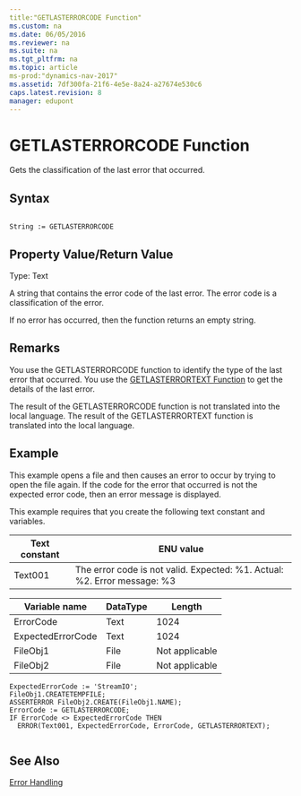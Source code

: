 ```yaml
---
title:"GETLASTERRORCODE Function"
ms.custom: na
ms.date: 06/05/2016
ms.reviewer: na
ms.suite: na
ms.tgt_pltfrm: na
ms.topic: article
ms-prod:"dynamics-nav-2017"
ms.assetid: 7df300fa-21f6-4e5e-8a24-a27674e530c6
caps.latest.revision: 8
manager: edupont
---
```

# GETLASTERRORCODE Function
Gets the classification of the last error that occurred.  
  
## Syntax  
  
```  
  
String := GETLASTERRORCODE  
```  
  
## Property Value\/Return Value  
 Type: Text  
  
 A string that contains the error code of the last error. The error code is a classification of the error.  
  
 If no error has occurred, then the function returns an empty string.  
  
## Remarks  
 You use the GETLASTERRORCODE function to identify the type of the last error that occurred. You use the [GETLASTERRORTEXT Function](GETLASTERRORTEXT-Function.md) to get the details of the last error.  
  
 The result of the GETLASTERRORCODE function is not translated into the local language. The result of the GETLASTERRORTEXT function is translated into the local language.  
  
## Example  
 This example opens a file and then causes an error to occur by trying to open the file again. If the code for the error that occurred is not the expected error code, then an error message is displayed.  
  
 This example requires that you create the following text constant and variables.  
  
|Text constant|ENU value|  
|-------------------|---------------|  
|Text001|The error code is not valid. Expected: %1. Actual: %2. Error message: %3|  
  
|Variable name|DataType|Length|  
|-------------------|--------------|------------|  
|ErrorCode|Text|1024|  
|ExpectedErrorCode|Text|1024|  
|FileObj1|File|Not applicable|  
|FileObj2|File|Not applicable|  
  
```  
ExpectedErrorCode := 'StreamIO';  
FileObj1.CREATETEMPFILE;  
ASSERTERROR FileObj2.CREATE(FileObj1.NAME);  
ErrorCode := GETLASTERRORCODE;  
IF ErrorCode <> ExpectedErrorCode THEN  
  ERROR(Text001, ExpectedErrorCode, ErrorCode, GETLASTERRORTEXT);  
  
```  
  
## See Also  
 [Error Handling](Error-Handling.md)